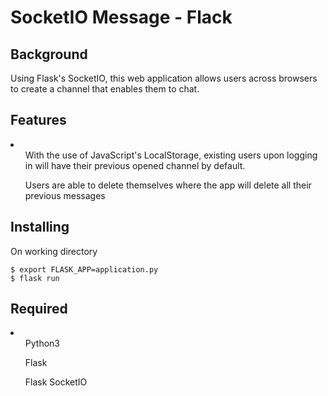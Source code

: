 # SocketIO Message - Flack

## Background
Using Flask's SocketIO, this web application allows users across browsers to create a channel that enables them to chat.

## Features
<li>
    <ul>With the use of JavaScript's LocalStorage, existing users upon logging in will have their previous opened channel by default.</ul>
    <ul>Users are able to delete themselves where the app will delete all their previous messages</ul>
</li>

## Installing
On working directory
```
$ export FLASK_APP=application.py
$ flask run
```

## Required
<li>
    <ul>Python3</ul>
    <ul>Flask</ul>
    <ul>Flask SocketIO</ul>
</li>
